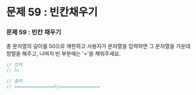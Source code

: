 # 문제 59 : 빈칸채우기

### 문제 59 : 빈칸 채우기

총 문자열의 길이를 50으로 제한하고 사용자가 문자열을 입력하면 그 문자열을 가운데 정렬을 해주고, 나머지 빈 부분에는 '='을 채워주세요.

```javascript
// 입력
// hi

// 출력
// ===============hi===============
```

